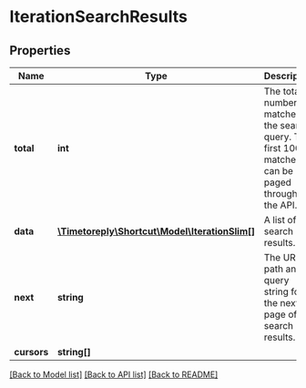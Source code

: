 # IterationSearchResults

## Properties
Name | Type | Description | Notes
------------ | ------------- | ------------- | -------------
**total** | **int** | The total number of matches for the search query. The first 1000 matches can be paged through via the API. | 
**data** | [**\Timetoreply\Shortcut\Model\IterationSlim[]**](IterationSlim.md) | A list of search results. | 
**next** | **string** | The URL path and query string for the next page of search results. | 
**cursors** | **string[]** |  | [optional] 

[[Back to Model list]](../../README.md#documentation-for-models) [[Back to API list]](../../README.md#documentation-for-api-endpoints) [[Back to README]](../../README.md)

